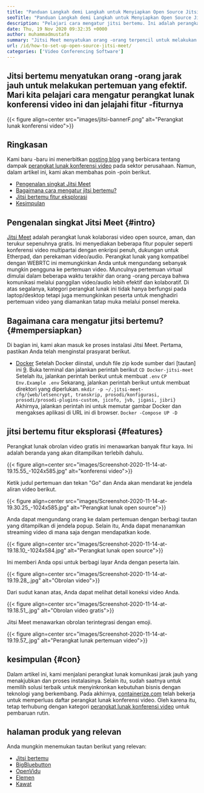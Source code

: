 ```yaml
---
title: "Panduan Langkah demi Langkah untuk Menyiapkan Open Source Jitsi Meet" 
seoTitle: "Panduan Langkah demi Langkah untuk Menyiapkan Open Source Jitsi Meet" 
description: "Pelajari cara mengatur jitsi bertemu. Ini adalah perangkat lunak konferensi video open source yang dirancang untuk memenuhi kebutuhan komunikasi jarak jauh dan menawarkan fitur yang kuat" 
date: Thu, 19 Nov 2020 09:32:35 +0000
author: muhammadmustafa
summary: "Jitsi Meet menyatukan orang -orang terpencil untuk melakukan pertemuan yang efektif. Mari kita pelajari cara mengatur perangkat lunak konferensi video ini dan jelajahi fitur -fiturnya" 
url: /id/how-to-set-up-open-source-jitsi-meet/
categories: ['Video Conferencing Software']
---
```


## Jitsi bertemu menyatukan orang -orang jarak jauh untuk melakukan pertemuan yang efektif. Mari kita pelajari cara mengatur perangkat lunak konferensi video ini dan jelajahi fitur -fiturnya

{{< figure align=center src="images/jitsi-bannerF.png" alt="Perangkat lunak konferensi video">}}


## Ringkasan
Kami baru -baru ini menerbitkan [posting blog][1] yang berbicara tentang dampak [perangkat lunak konferensi video][2] pada sektor perusahaan. Namun, dalam artikel ini, kami akan membahas poin -poin berikut.
  * [Pengenalan singkat Jitsi Meet][3]
  * [Bagaimana cara mengatur jitsi bertemu?][4]
  * [Jitsi bertemu fitur eksplorasi][5]
  * [Kesimpulan][6]

## Pengenalan singkat Jitsi Meet {#intro}
[Jitsi Meet][7] adalah perangkat lunak kolaborasi video open source, aman, dan terukur sepenuhnya gratis. Ini menyediakan beberapa fitur populer seperti konferensi video multipartai dengan enkripsi penuh, dukungan untuk Etherpad, dan perekaman video/audio. Perangkat lunak yang kompatibel dengan WEBRTC ini memungkinkan Anda untuk mengundang sebanyak mungkin pengguna ke pertemuan video.
Munculnya pertemuan virtual dimulai dalam beberapa waktu terakhir dan orang -orang percaya bahwa komunikasi melalui panggilan video/audio lebih efektif dan kolaboratif. Di atas segalanya, kategori perangkat lunak ini tidak hanya berfungsi pada laptop/desktop tetapi juga memungkinkan peserta untuk menghadiri pertemuan video yang diamankan tatap muka melalui ponsel mereka.

## Bagaimana cara mengatur jitsi bertemu? {#mempersiapkan}
Di bagian ini, kami akan masuk ke proses instalasi Jitsi Meet. Pertama, pastikan Anda telah menginstal prasyarat berikut.
  * [Docker][8]
Setelah Docker diinstal, unduh file zip kode sumber dari [tautan] ini [9].
Buka terminal dan jalankan perintah berikut
`CD Docker-jitsi-meet`
Setelah itu, jalankan perintah berikut untuk membuat `.env`
`CP Env.Example .env`
Sekarang, jalankan perintah berikut untuk membuat direktori yang diperlukan.
`mkdir -p ~/.jitsi-meet-cfg/{web/letsencrypt, transkrip, prosodi/konfigurasi, prosodi/prosodi-plugins-custom, jicofo, jvb, jigasi, jibri}`
Akhirnya, jalankan perintah ini untuk memutar gambar Docker dan mengakses aplikasi di URL ini di browser.
`Docker -Compose UP -D`

## jitsi bertemu fitur eksplorasi {#features}
Perangkat lunak obrolan video gratis ini menawarkan banyak fitur kaya. Ini adalah beranda yang akan ditampilkan terlebih dahulu.

{{< figure align=center src="images/Screenshot-2020-11-14-at-19.15.55_-1024x585.jpg" alt="konferensi video">}}

Ketik judul pertemuan dan tekan "Go" dan Anda akan mendarat ke jendela aliran video berikut.

{{< figure align=center src="images/Screenshot-2020-11-14-at-19.30.25_-1024x585.jpg" alt="Perangkat lunak open source">}}

Anda dapat mengundang orang ke dalam pertemuan dengan berbagi tautan yang ditampilkan di jendela popup. Selain itu, Anda dapat menanamkan streaming video di mana saja dengan mendapatkan kode.

{{< figure align=center src="images/Screenshot-2020-11-14-at-19.18.10_-1024x584.jpg" alt="Perangkat lunak open source">}}

Ini memberi Anda opsi untuk berbagi layar Anda dengan peserta lain.

{{< figure align=center src="images/Screenshot-2020-11-14-at-19.19.28_.jpg" alt="Obrolan video">}}

Dari sudut kanan atas, Anda dapat melihat detail koneksi video Anda.

{{< figure align=center src="images/Screenshot-2020-11-14-at-19.18.51_.jpg" alt="Obrolan video gratis">}}

Jitsi Meet menawarkan obrolan terintegrasi dengan emoji.

{{< figure align=center src="images/Screenshot-2020-11-14-at-19.19.57_.jpg" alt="Perangkat lunak pertemuan video">}}


## kesimpulan {#con}
Dalam artikel ini, kami menjalani perangkat lunak komunikasi jarak jauh yang menakjubkan dan proses instalasinya. Selain itu, sudah saatnya untuk memilih solusi terbaik untuk menyinkronkan kebutuhan bisnis dengan teknologi yang berkembang. Pada akhirnya, [containerize.com][10] telah bekerja untuk memperluas daftar perangkat lunak konferensi video. Oleh karena itu, tetap terhubung dengan kategori [perangkat lunak konferensi video][2] untuk pembaruan rutin.

## halaman produk yang relevan
Anda mungkin menemukan tautan berikut yang relevan:
  * [Jitsi bertemu][7]
  * [BigBluebutton][11]
  * [OpenVidu][12]
  * [Elemen][13]
  * [Kawat][14]

  
[1]: https://blog.containerize.com/video-conferencing-software/video-conferencing-apps-how-it-benefits-your-business/
[2]: https://products.containerize.com/video-conferencing/
[3]: #intro
[4]: #setup
[5]: #features
[6]: #con
[7]: https://products.containerize.com/video-conferencing/jitsi
[8]: https://www.docker.com/products/docker-desktop
[9]: https://github.com/jitsi/docker-jitsi-meet/releases/tag/stable-5142
[10]: https://www.containerize.com/
[11]: https://products.containerize.com/video-conferencing/bigbluebutton
[12]: https://products.containerize.com/video-conferencing/openvidu
[13]: https://products.containerize.com/video-conferencing/element
[14]: https://products.containerize.com/video-conferencing/wire
